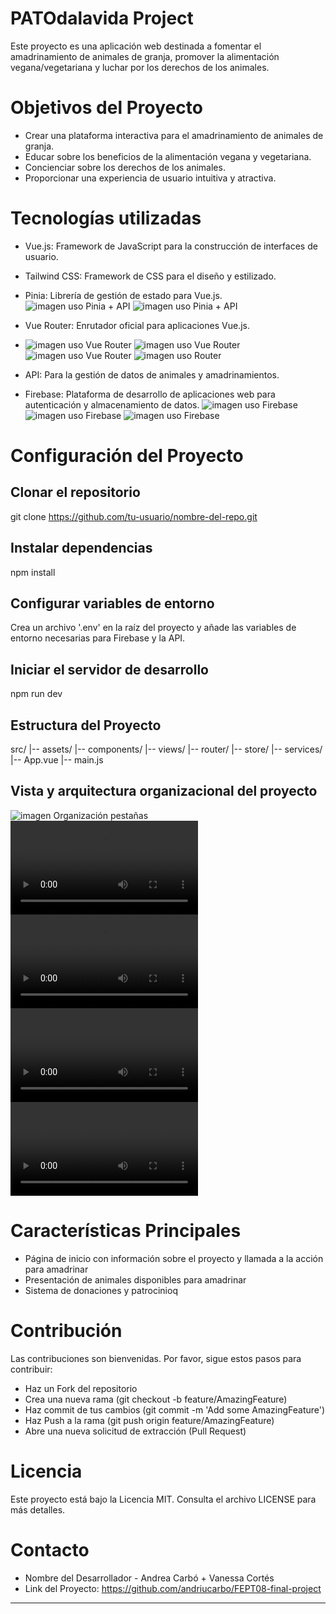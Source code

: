 
# PATOdalavida Project

Este proyecto es una aplicación web destinada a fomentar el amadrinamiento de animales de granja, promover la alimentación vegana/vegetariana y luchar por los derechos de los animales.

# Objetivos del Proyecto

- Crear una plataforma interactiva para el amadrinamiento de animales de granja.
- Educar sobre los beneficios de la alimentación vegana y vegetariana.
- Concienciar sobre los derechos de los animales.
- Proporcionar una experiencia de usuario intuitiva y atractiva.
  
# Tecnologías utilizadas

- Vue.js: Framework de JavaScript para la construcción de interfaces de usuario.

- Tailwind CSS: Framework de CSS para el diseño y estilizado.
- Pinia: Librería de gestión de estado para Vue.js.
  ![imagen uso Pinia + API](/public/ReadmeImages/API+Pinia.png)
  ![imagen uso Pinia + API](/public/ReadmeImages/API+Pinia1.png)
- Vue Router: Enrutador oficial para aplicaciones Vue.js.
- ![imagen uso Vue Router](/public/ReadmeImages/RouterView.png)
  ![imagen uso Vue Router](/public/ReadmeImages/gridHabitantes.png)
  ![imagen uso Vue Router](/public/ReadmeImages/OtrasFormasdeColaborar.png)
  ![imagen uso Router](/public/ReadmeImages/databaseFam.png)
- API: Para la gestión de datos de animales y amadrinamientos.
- Firebase: Plataforma de desarrollo de aplicaciones web para autenticación y almacenamiento de datos.
  ![imagen uso Firebase](/public/ReadmeImages/databaseFam.png)
  ![imagen uso Firebase](/public/ReadmeImages/Familia.vue.png)
  ![imagen uso Firebase](/public/ReadmeImages/FirebasePato.png)


# Configuración del Proyecto

## Clonar el repositorio  

  git clone https://github.com/tu-usuario/nombre-del-repo.git

## Instalar dependencias

  npm install

## Configurar variables de entorno

  Crea un archivo '.env' en la raíz del proyecto y añade las variables de entorno necesarias para Firebase y la API.

## Iniciar el servidor de desarrollo

  npm run dev

## Estructura del Proyecto

  src/
|-- assets/
|-- components/
|-- views/
|-- router/
|-- store/
|-- services/
|-- App.vue
|-- main.js

## Vista y arquitectura organizacional del proyecto

![imagen Organización pestañas](/public/ReadmeImages/Estructura.png)
![vídeo Home + navbar](/public/ReadmeImages/home-navbar.mp4)
![vídeo Conócenos](/public/ReadmeImages/home-conocenos_1RoWucnH.mp4)
![vídeo Colabora](/public/ReadmeImages/home-colabora-socio-volunt-otrasformas_el8BFdee.mp4)
![vídeo Habitantes](/public/ReadmeImages/home-habitantes_maXItAWb.mp4)

# Características Principales

- Página de inicio con información sobre el proyecto y llamada a la acción para amadrinar
- Presentación de animales disponibles para amadrinar
- Sistema de donaciones y patrocinioq


# Contribución

Las contribuciones son bienvenidas. Por favor, sigue estos pasos para contribuir:

- Haz un Fork del repositorio
- Crea una nueva rama (git checkout -b feature/AmazingFeature)
- Haz commit de tus cambios (git commit -m 'Add some AmazingFeature')
- Haz Push a la rama (git push origin feature/AmazingFeature)
- Abre una nueva solicitud de extracción (Pull Request)
  
# Licencia

Este proyecto está bajo la Licencia MIT. Consulta el archivo LICENSE para más detalles.

# Contacto

- Nombre del Desarrollador - Andrea Carbó + Vanessa Cortés
- Link del Proyecto: https://github.com/andriucarbo/FEPT08-final-project

_____________________________________________________________________________________________________
